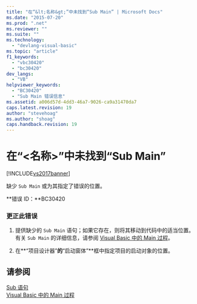 ```yaml
---
title: "在“&lt;名称&gt;”中未找到“Sub Main” | Microsoft Docs"
ms.date: "2015-07-20"
ms.prod: ".net"
ms.reviewer: ""
ms.suite: ""
ms.technology: 
  - "devlang-visual-basic"
ms.topic: "article"
f1_keywords: 
  - "vbc30420"
  - "bc30420"
dev_langs: 
  - "VB"
helpviewer_keywords: 
  - "BC30420"
  - "Sub Main 错误信息"
ms.assetid: a006d57d-4dd3-46a7-9026-ca9a31470da7
caps.latest.revision: 19
author: "stevehoag"
ms.author: "shoag"
caps.handback.revision: 19
---
```

# 在“&lt;名称&gt;”中未找到“Sub Main”
[!INCLUDE[vs2017banner](../../../visual-basic/includes/vs2017banner.md)]

缺少 `Sub Main` 或为其指定了错误的位置。  
  
 **错误 ID：**BC30420  
  
### 更正此错误  
  
1.  提供缺少的 `Sub Main` 语句；如果它存在，则将其移动到代码中的适当位置。  有关 `Sub Main` 的详细信息，请参阅 [Visual Basic 中的 Main 过程](../../../visual-basic/programming-guide/program-structure/main-procedure.md)。  
  
2.  在**“项目设计器”**的**“启动窗体”**框中指定项目的启动对象的位置。  
  
## 请参阅  
 [Sub 语句](../../../visual-basic/language-reference/statements/sub-statement.md)   
 [Visual Basic 中的 Main 过程](../../../visual-basic/programming-guide/program-structure/main-procedure.md)
